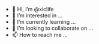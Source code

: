 - 👋 Hi, I’m @xiclife
- 👀 I’m interested in ...
- 🌱 I’m currently learning ...
- 💞️ I’m looking to collaborate on ...
- 📫 How to reach me ...

<!---
xiclife/xiclife is a ✨ special ✨ repository because its `README.md` (this file) appears on your GitHub profile.
You can click the Preview link to take a look at your changes.
--->

